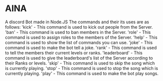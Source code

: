 # AINA
A discord Bot made in Node.JS
The commands and their its uses are as follows:
'kick' - This command is used to kick out people from the Server.
'ban' - This command is used to ban members in the Server.
'role' - This command is used to assign roles to the members of the Server.
'help' - This command is used to show the list of commands you can use.
'joke' - This command is used to make the bot tell a joke.
'rank' - This command is used to tell the members their current levels or ranks.
'leaderboard' - This command is used to give the leaderboard's list of the Server according to their Ranks or levels.
'skip' - This command is used to skip the song which is currently playing.
'stop' - This command is used to stop the song which is currently playing.
'play' - This command is used to make the bot play songs.

